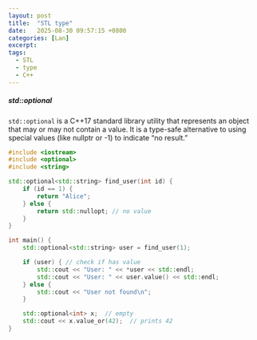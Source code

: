 ```yaml
---
layout: post
title:  "STL type"
date:   2025-08-30 09:57:15 +0800
categories: [Lan]
excerpt: 
tags:
  - STL
  - type
  - C++
---
```


##### std::optional

`std::optional` is a C++17 standard library utility that represents an object that may or may not contain a value. It is a type-safe alternative to using special values (like nullptr or -1) to indicate “no result.”

```C++
#include <iostream>
#include <optional>
#include <string>

std::optional<std::string> find_user(int id) {
    if (id == 1) {
        return "Alice";
    } else {
        return std::nullopt; // no value
    }
}

int main() {
    std::optional<std::string> user = find_user(1);

    if (user) { // check if has value
        std::cout << "User: " << *user << std::endl;
        std::cout << "User: " << user.value() << std::endl;        
    } else {
        std::cout << "User not found\n";
    }

    std::optional<int> x;  // empty
    std::cout << x.value_or(42);  // prints 42
}
```
